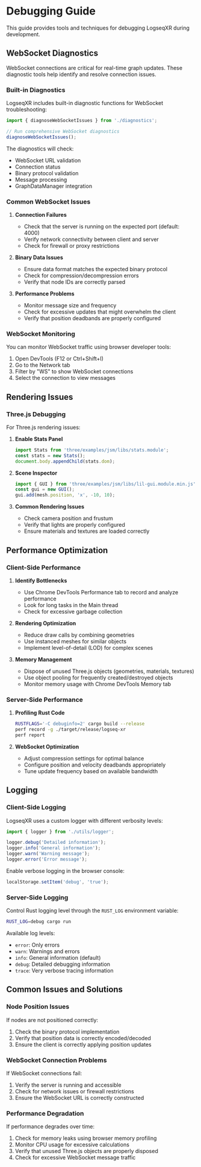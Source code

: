# Debugging Guide

This guide provides tools and techniques for debugging LogseqXR during development.

## WebSocket Diagnostics

WebSocket connections are critical for real-time graph updates. These diagnostic tools help identify and resolve connection issues.

### Built-in Diagnostics

LogseqXR includes built-in diagnostic functions for WebSocket troubleshooting:

```typescript
import { diagnoseWebSocketIssues } from './diagnostics';

// Run comprehensive WebSocket diagnostics
diagnoseWebSocketIssues();
```

The diagnostics will check:
- WebSocket URL validation
- Connection status
- Binary protocol validation
- Message processing
- GraphDataManager integration

### Common WebSocket Issues

1. **Connection Failures**
   - Check that the server is running on the expected port (default: 4000)
   - Verify network connectivity between client and server
   - Check for firewall or proxy restrictions

2. **Binary Data Issues**
   - Ensure data format matches the expected binary protocol
   - Check for compression/decompression errors
   - Verify that node IDs are correctly parsed

3. **Performance Problems**
   - Monitor message size and frequency
   - Check for excessive updates that might overwhelm the client
   - Verify that position deadbands are properly configured

### WebSocket Monitoring

You can monitor WebSocket traffic using browser developer tools:
1. Open DevTools (F12 or Ctrl+Shift+I)
2. Go to the Network tab
3. Filter by "WS" to show WebSocket connections
4. Select the connection to view messages

## Rendering Issues

### Three.js Debugging

For Three.js rendering issues:

1. **Enable Stats Panel**
   ```javascript
   import Stats from 'three/examples/jsm/libs/stats.module';
   const stats = new Stats();
   document.body.appendChild(stats.dom);
   ```

2. **Scene Inspector**
   ```javascript
   import { GUI } from 'three/examples/jsm/libs/lil-gui.module.min.js';
   const gui = new GUI();
   gui.add(mesh.position, 'x', -10, 10);
   ```

3. **Common Rendering Issues**
   - Check camera position and frustum
   - Verify that lights are properly configured
   - Ensure materials and textures are loaded correctly

## Performance Optimization

### Client-Side Performance

1. **Identify Bottlenecks**
   - Use Chrome DevTools Performance tab to record and analyze performance
   - Look for long tasks in the Main thread
   - Check for excessive garbage collection

2. **Rendering Optimization**
   - Reduce draw calls by combining geometries
   - Use instanced meshes for similar objects
   - Implement level-of-detail (LOD) for complex scenes

3. **Memory Management**
   - Dispose of unused Three.js objects (geometries, materials, textures)
   - Use object pooling for frequently created/destroyed objects
   - Monitor memory usage with Chrome DevTools Memory tab

### Server-Side Performance

1. **Profiling Rust Code**
   ```bash
   RUSTFLAGS='-C debuginfo=2' cargo build --release
   perf record -g ./target/release/logseq-xr
   perf report
   ```

2. **WebSocket Optimization**
   - Adjust compression settings for optimal balance
   - Configure position and velocity deadbands appropriately
   - Tune update frequency based on available bandwidth

## Logging

### Client-Side Logging

LogseqXR uses a custom logger with different verbosity levels:

```typescript
import { logger } from './utils/logger';

logger.debug('Detailed information');
logger.info('General information');
logger.warn('Warning message');
logger.error('Error message');
```

Enable verbose logging in the browser console:
```javascript
localStorage.setItem('debug', 'true');
```

### Server-Side Logging

Control Rust logging level through the `RUST_LOG` environment variable:

```bash
RUST_LOG=debug cargo run
```

Available log levels:
- `error`: Only errors
- `warn`: Warnings and errors
- `info`: General information (default)
- `debug`: Detailed debugging information
- `trace`: Very verbose tracing information

## Common Issues and Solutions

### Node Position Issues

If nodes are not positioned correctly:
1. Check the binary protocol implementation
2. Verify that position data is correctly encoded/decoded
3. Ensure the client is correctly applying position updates

### WebSocket Connection Problems

If WebSocket connections fail:
1. Verify the server is running and accessible
2. Check for network issues or firewall restrictions
3. Ensure the WebSocket URL is correctly constructed

### Performance Degradation

If performance degrades over time:
1. Check for memory leaks using browser memory profiling
2. Monitor CPU usage for excessive calculations
3. Verify that unused Three.js objects are properly disposed
4. Check for excessive WebSocket message traffic
